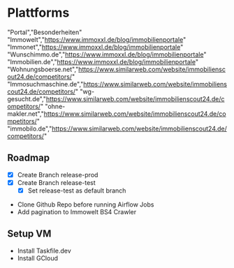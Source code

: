 # Plattforms

"Portal","Besonderheiten"
"Immowelt","https://www.immoxxl.de/blog/immobilienportale"
"Immonet","https://www.immoxxl.de/blog/immobilienportale"
"Wunschimmo.de","https://www.immoxxl.de/blog/immobilienportale"
"Immobilien.de","https://www.immoxxl.de/blog/immobilienportale"
"Wohnungsboerse.net","https://www.similarweb.com/website/immobilienscout24.de/competitors/"
"Immosuchmaschine.de","https://www.similarweb.com/website/immobilienscout24.de/competitors/"
"wg-gesucht.de","https://www.similarweb.com/website/immobilienscout24.de/competitors/"
"ohne-makler.net","https://www.similarweb.com/website/immobilienscout24.de/competitors/"
"immobilo.de","https://www.similarweb.com/website/immobilienscout24.de/competitors/"

## Roadmap
- [x] Create Branch release-prod
- [x] Create Branch release-test
    - [x] Set release-test as default branch
- Clone Github Repo before running Airflow Jobs
- Add pagination to Immowelt BS4 Crawler


## Setup VM
- Install Taskfile.dev
- Install GCloud

